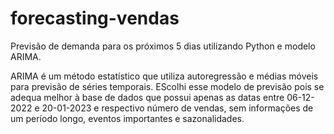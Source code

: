 # forecasting-vendas
Previsão de demanda para os próximos 5 dias utilizando Python e modelo ARIMA.

ARIMA é um método estatístico que utiliza autoregressão e médias móveis para previsão de séries temporais. 
EScolhi esse modelo de previsão pois se adequa melhor à base de dados que possui apenas as datas entre 06-12-2022 e 20-01-2023 e respectivo número de vendas, sem informações de um período longo, eventos importantes e sazonalidades. 
